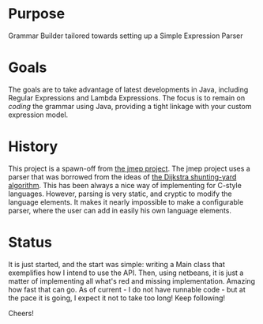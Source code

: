 # Purpose #
Grammar Builder tailored towards setting up a Simple Expression Parser
# Goals #
The goals are to take advantage of latest developments in Java, including Regular Expressions and Lambda Expressions. The focus is to remain on _coding_ the grammar using Java, providing a tight linkage with your custom expression model.
# History #
This project is a spawn-off from [the jmep project](http://code.google.com/p/jmep). The jmep project uses a parser that was borrowed from the ideas of [the Dijkstra shunting-yard algorithm](http://en.wikipedia.org/wiki/Shunting-yard_algorithm). This has been always a nice way of implementing for C-style languages. However, parsing is very static, and cryptic to modify the language elements. It makes it nearly impossible to make a configurable parser, where the user can add in easily his own language elements.
# Status #
It is just started, and the start was simple: writing a Main class that exemplifies how I intend to use the API. Then, using netbeans, it is just a matter of implementing all what's red and missing implementation. Amazing how fast that can go.
As of current - I do not have runnable code - but at the pace it is going, I expect it not to take too long! Keep following!

Cheers!